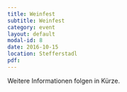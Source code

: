 ```yaml
---
title: Weinfest
subtitle: Weinfest
category: event
layout: default
modal-id: 8
date: 2016-10-15
location: Stefferstadl
pdf:
---
```


Weitere Informationen folgen in Kürze.
